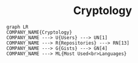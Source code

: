 <h1 align="center">Cryptology</h1>

```mermaid
graph LR
COMPANY_NAME{Cryptology}
COMPANY_NAME ---> U{Users} ---> UN[1]
COMPANY_NAME ---> R{Repositories} ---> RN[13]
COMPANY_NAME ---> G{Gists} ---> GN[4]
COMPANY_NAME ---> ML{Most Used<br>Languages}
```
